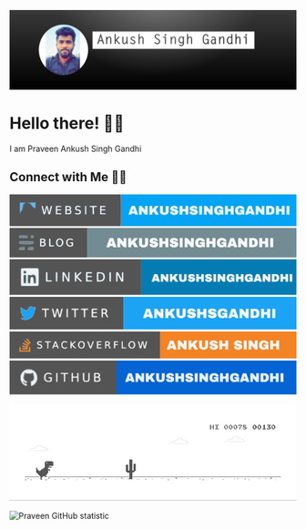 [![MastHead](https://raw.githubusercontent.com/ankushsinghgandhi/ankushsinghgandhi/master/asg.png)](https://ankushsinghgandhi.github.io)

# Hello there! 👋🏻

I am Praveen Ankush Singh Gandhi

## Connect with Me 🤝🏻

[![Website](https://raw.githubusercontent.com/ankushsinghgandhi/ankushsinghgandhi/master/soc/ws.svg)](https://ankushsinghgandhi.github.io) [![Blog](https://raw.githubusercontent.com/ankushsinghgandhi/ankushsinghgandhi/master/soc/bl.svg)](https://medium.com/@AnkushSinghGandhi) [![LinkedIn](https://raw.githubusercontent.com/ankushsinghgandhi/ankushsinghgandhi/master/soc/li.svg)](https://www.linkedin.com/in/ankush-singh-gandhi-2487771aa/) [![Twitter](https://raw.githubusercontent.com/ankushsinghgandhi/ankushsinghgandhi/master/soc/tw.svg)](https://twitter.com/ankushsgandhi) [![Stack Overflow](https://raw.githubusercontent.com/ankushsinghgandhi/ankushsinghgandhi/master/soc/so.svg)](https://stackoverflow.com/users/13790266/ankush-singh)[![GitHub](https://raw.githubusercontent.com/ankushsinghgandhi/ankushsinghgandhi/master/soc/gh.svg)](https://github.com/ankushsinghgandhi) 

![Dino](https://raw.githubusercontent.com/ankushsinghgandhi/ankushsinghgandhi/master/dino.gif)

![Praveen GitHub statistic](https://github-readme-stats.vercel.app/api?username=ankushsinghgandhi&show_icons=true)
